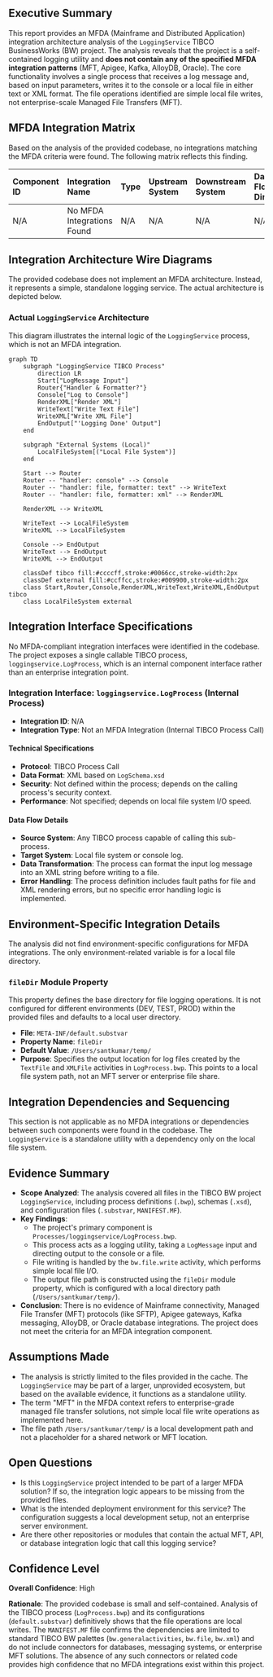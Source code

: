 ## Executive Summary

This report provides an MFDA (Mainframe and Distributed Application) integration architecture analysis of the `LoggingService` TIBCO BusinessWorks (BW) project. The analysis reveals that the project is a self-contained logging utility and **does not contain any of the specified MFDA integration patterns** (MFT, Apigee, Kafka, AlloyDB, Oracle). The core functionality involves a single process that receives a log message and, based on input parameters, writes it to the console or a local file in either text or XML format. The file operations identified are simple local file writes, not enterprise-scale Managed File Transfers (MFT).

## MFDA Integration Matrix

Based on the analysis of the provided codebase, no integrations matching the MFDA criteria were found. The following matrix reflects this finding.

| Component ID | Integration Name | Type | Upstream System | Downstream System | Data Flow Direction | Protocol/Method | Frequency | Data Volume | Environment |
| :--- | :--- | :--- | :--- | :--- | :--- | :--- | :--- | :--- | :--- |
| N/A | No MFDA Integrations Found | N/A | N/A | N/A | N/A | N/A | N/A | N/A | N/A |

## Integration Architecture Wire Diagrams

The provided codebase does not implement an MFDA architecture. Instead, it represents a simple, standalone logging service. The actual architecture is depicted below.

### Actual `LoggingService` Architecture

This diagram illustrates the internal logic of the `LoggingService` process, which is not an MFDA integration.

```mermaid
graph TD
    subgraph "LoggingService TIBCO Process"
        direction LR
        Start["LogMessage Input"]
        Router{"Handler & Formatter?"}
        Console["Log to Console"]
        RenderXML["Render XML"]
        WriteText["Write Text File"]
        WriteXML["Write XML File"]
        EndOutput["'Logging Done' Output"]
    end

    subgraph "External Systems (Local)"
        LocalFileSystem[("Local File System")]
    end

    Start --> Router
    Router -- "handler: console" --> Console
    Router -- "handler: file, formatter: text" --> WriteText
    Router -- "handler: file, formatter: xml" --> RenderXML

    RenderXML --> WriteXML
    
    WriteText --> LocalFileSystem
    WriteXML --> LocalFileSystem

    Console --> EndOutput
    WriteText --> EndOutput
    WriteXML --> EndOutput

    classDef tibco fill:#ccccff,stroke:#0066cc,stroke-width:2px
    classDef external fill:#ccffcc,stroke:#009900,stroke-width:2px
    class Start,Router,Console,RenderXML,WriteText,WriteXML,EndOutput tibco
    class LocalFileSystem external
```

## Integration Interface Specifications

No MFDA-compliant integration interfaces were identified in the codebase. The project exposes a single callable TIBCO process, `loggingservice.LogProcess`, which is an internal component interface rather than an enterprise integration point.

### Integration Interface: `loggingservice.LogProcess` (Internal Process)

*   **Integration ID**: N/A
*   **Integration Type**: Not an MFDA Integration (Internal TIBCO Process Call)

#### Technical Specifications

*   **Protocol**: TIBCO Process Call
*   **Data Format**: XML based on `LogSchema.xsd`
*   **Security**: Not defined within the process; depends on the calling process's security context.
*   **Performance**: Not specified; depends on local file system I/O speed.

#### Data Flow Details

*   **Source System**: Any TIBCO process capable of calling this sub-process.
*   **Target System**: Local file system or console log.
*   **Data Transformation**: The process can format the input log message into an XML string before writing to a file.
*   **Error Handling**: The process definition includes fault paths for file and XML rendering errors, but no specific error handling logic is implemented.

## Environment-Specific Integration Details

The analysis did not find environment-specific configurations for MFDA integrations. The only environment-related variable is for a local file directory.

### `fileDir` Module Property

This property defines the base directory for file logging operations. It is not configured for different environments (DEV, TEST, PROD) within the provided files and defaults to a local user directory.

*   **File**: `META-INF/default.substvar`
*   **Property Name**: `fileDir`
*   **Default Value**: `/Users/santkumar/temp/`
*   **Purpose**: Specifies the output location for log files created by the `TextFile` and `XMLFile` activities in `LogProcess.bwp`. This points to a local file system path, not an MFT server or enterprise file share.

## Integration Dependencies and Sequencing

This section is not applicable as no MFDA integrations or dependencies between such components were found in the codebase. The `LoggingService` is a standalone utility with a dependency only on the local file system.

## Evidence Summary

*   **Scope Analyzed**: The analysis covered all files in the TIBCO BW project `LoggingService`, including process definitions (`.bwp`), schemas (`.xsd`), and configuration files (`.substvar`, `MANIFEST.MF`).
*   **Key Findings**:
    *   The project's primary component is `Processes/loggingservice/LogProcess.bwp`.
    *   This process acts as a logging utility, taking a `LogMessage` input and directing output to the console or a file.
    *   File writing is handled by the `bw.file.write` activity, which performs simple local file I/O.
    *   The output file path is constructed using the `fileDir` module property, which is configured with a local directory path (`/Users/santkumar/temp/`).
*   **Conclusion**: There is no evidence of Mainframe connectivity, Managed File Transfer (MFT) protocols (like SFTP), Apigee gateways, Kafka messaging, AlloyDB, or Oracle database integrations. The project does not meet the criteria for an MFDA integration component.

## Assumptions Made

*   The analysis is strictly limited to the files provided in the cache. The `LoggingService` may be part of a larger, unprovided ecosystem, but based on the available evidence, it functions as a standalone utility.
*   The term "MFT" in the MFDA context refers to enterprise-grade managed file transfer solutions, not simple local file write operations as implemented here.
*   The file path `/Users/santkumar/temp/` is a local development path and not a placeholder for a shared network or MFT location.

## Open Questions

*   Is this `LoggingService` project intended to be part of a larger MFDA solution? If so, the integration logic appears to be missing from the provided files.
*   What is the intended deployment environment for this service? The configuration suggests a local development setup, not an enterprise server environment.
*   Are there other repositories or modules that contain the actual MFT, API, or database integration logic that call this logging service?

## Confidence Level

**Overall Confidence**: High

**Rationale**: The provided codebase is small and self-contained. Analysis of the TIBCO process (`LogProcess.bwp`) and its configurations (`default.substvar`) definitively shows that the file operations are local writes. The `MANIFEST.MF` file confirms the dependencies are limited to standard TIBCO BW palettes (`bw.generalactivities`, `bw.file`, `bw.xml`) and do not include connectors for databases, messaging systems, or enterprise MFT solutions. The absence of any such connectors or related code provides high confidence that no MFDA integrations exist within this project.